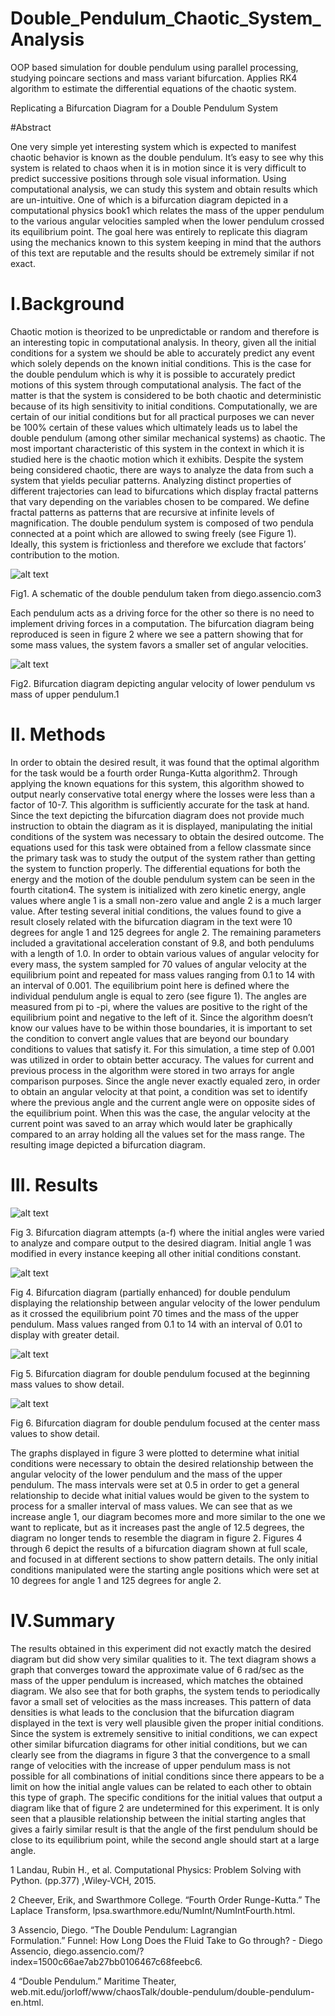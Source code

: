 # Double_Pendulum_Chaotic_System_Analysis
OOP based simulation for double pendulum using parallel processing, studying poincare sections and mass variant bifurcation. Applies RK4 algorithm to estimate the differential equations of the chaotic system.

Replicating a Bifurcation Diagram for a Double Pendulum System

#Abstract
	
One very simple yet interesting system which is expected to manifest chaotic behavior is known as the double pendulum. It’s easy to see why this system is related to chaos when it is in motion since it is very difficult to predict successive positions through sole visual information. Using computational analysis, we can study this system and obtain results which are un-intuitive. One of which is a bifurcation diagram depicted in a computational physics book1 which relates the mass of the upper pendulum to the various angular velocities sampled when the lower pendulum crossed its equilibrium point. The goal here was entirely to replicate this diagram using the mechanics known to this system keeping in mind that the authors of this text are reputable and the results should be extremely similar if not exact.

# I.Background

Chaotic motion is theorized to be unpredictable or random and therefore is an interesting topic in computational analysis. In theory, given all the initial conditions for a system we should be able to accurately predict any event which solely depends on the known initial conditions. This is the case for the double pendulum which is why it is possible to accurately predict motions of this system through computational analysis. The fact of the matter is that the system is considered to be both chaotic and deterministic because of its high sensitivity to initial conditions. Computationally, we are certain of our initial conditions but for all practical purposes we can never be 100% certain of these values which ultimately leads us to label the double pendulum (among other similar mechanical systems) as chaotic. 
The most important characteristic of this system in the context in which it is studied here is the chaotic motion which it exhibits. Despite the system being considered chaotic, there are ways to analyze the data from such a system that yields peculiar patterns. Analyzing distinct properties of different trajectories can lead to bifurcations which display fractal patterns that vary depending on the variables chosen to be compared. We define fractal patterns as patterns that are recursive at infinite levels of magnification. 
The double pendulum system is composed of two pendula connected at a point which are allowed to swing freely (see Figure 1). Ideally, this system is frictionless and therefore we exclude that factors’ contribution to the motion. 

![alt text](https://github.com/jp-abejar/Double_Pendulum_Chaotic_System_Analysis/blob/main/Img/dp_diagram.png?raw=true)

Fig1. A schematic of the double pendulum taken from diego.assencio.com3

Each pendulum acts as a driving force for the other so there is no need to implement driving forces in a computation. The bifurcation diagram being reproduced is seen in figure 2 where we see a pattern showing that for some mass values, the system favors a smaller set of angular velocities.



![alt text](https://github.com/jp-abejar/Double_Pendulum_Chaotic_System_Analysis/blob/main/Img/thtbif.png?raw=true)

Fig2. Bifurcation diagram depicting angular velocity of lower pendulum vs mass of upper pendulum.1




# II. Methods

In order to obtain the desired result, it was found that the optimal algorithm for the task would be a fourth order Runga-Kutta algorithm2. Through applying the known equations for this system, this algorithm showed to output nearly conservative total energy where the losses were less than a factor of 10-7. This algorithm is sufficiently accurate for the task at hand.  Since the text depicting the bifurcation diagram does not provide much instruction to obtain the diagram as it is displayed, manipulating the initial conditions of the system was necessary to obtain the desired outcome. The equations used for this task were obtained from a fellow classmate since the primary task was to study the output of the system rather than getting the system to function properly. The differential equations for both the energy and the motion of the double pendulum system can be seen in the fourth citation4. 
The system is initialized with zero kinetic energy, angle values where angle 1 is a small non-zero value and angle 2 is a much larger value. After testing several initial conditions, the values found to give a result closely related with the bifurcation diagram in the text were 10 degrees for angle 1 and 125 degrees for angle 2. The remaining parameters included a gravitational acceleration constant of 9.8, and both pendulums with a length of 1.0. In order to obtain various values of angular velocity for every mass, the system sampled for 70 values of angular velocity at the equilibrium point and repeated for mass values ranging from 0.1 to 14 with an interval of 0.001.  The equilibrium point here is defined where the individual pendulum angle is equal to zero (see figure 1). The angles are measured from pi to -pi, where the values are positive to the right of the equilibrium point and negative to the left of it. Since the algorithm doesn’t know our values have to be within those boundaries, it is important to set the condition to convert angle values that are beyond our boundary conditions to values that satisfy it. For this simulation, a time step of 0.001 was utilized in order to obtain better accuracy. The values for current and previous process in the algorithm were stored in two arrays for angle comparison purposes. Since the angle never exactly equaled zero, in order to obtain an angular velocity at that point, a condition was set to identify where the previous angle and the current angle were on opposite sides of the equilibrium point. When this was the case, the angular velocity at the current point was saved to an array which would later be graphically compared to an array holding all the values set for the mass range. The resulting image depicted a bifurcation diagram. 











# III. Results




![alt text](https://github.com/jp-abejar/Double_Pendulum_Chaotic_System_Analysis/blob/main/Img/bifmult.png?raw=true)

Fig 3. Bifurcation diagram attempts (a-f) where the initial angles were varied to analyze and compare output to the desired diagram. Initial angle 1 was modified in every instance keeping all other initial conditions constant. 


![alt text](https://github.com/jp-abejar/Double_Pendulum_Chaotic_System_Analysis/blob/main/Img/bif.png?raw=true)

Fig 4. Bifurcation diagram (partially enhanced) for double pendulum displaying the relationship between angular velocity of the lower pendulum as it crossed the equilibrium point 70 times and the mass of the upper pendulum. Mass values ranged from 0.1 to 14 with an interval of 0.01 to display with greater detail.

![alt text](https://github.com/jp-abejar/Double_Pendulum_Chaotic_System_Analysis/blob/main/Img/bif2.png?raw=true)

Fig 5. Bifurcation diagram for double pendulum focused at the beginning mass values to show detail.


![alt text](https://github.com/jp-abejar/Double_Pendulum_Chaotic_System_Analysis/blob/main/Img/bif3.png?raw=true)

Fig 6. Bifurcation diagram for double pendulum focused at the center mass values to show detail.

The graphs displayed in figure 3 were plotted to determine what initial conditions were necessary to obtain the desired relationship between the angular velocity of the lower pendulum and the mass of the upper pendulum. The mass intervals were set at 0.5 in order to get a general relationship to decide what initial values would be given to the system to process for a smaller interval of mass values. We can see that as we increase angle 1, our diagram becomes more and more similar to the one we want to replicate, but as it increases past the angle of 12.5 degrees, the diagram no longer tends to resemble the diagram in figure 2. Figures 4 through 6 depict the results of a bifurcation diagram shown at full scale, and focused in at different sections to show pattern details. The only initial conditions manipulated were the starting angle positions which were set at 10 degrees for angle 1 and 125 degrees for angle 2. 



# IV.Summary

The results obtained in this experiment did not exactly match the desired diagram but did show very similar qualities to it. The text diagram shows a graph that converges toward the approximate value of 6 rad/sec as the mass of the upper pendulum is increased, which matches the obtained diagram. We also see that for both graphs, the system tends to periodically favor a small set of velocities as the mass increases. This pattern of data densities is what leads to the conclusion that the bifurcation diagram displayed in the text is very well plausible given the proper initial conditions. Since the system is extremely sensitive to initial conditions, we can expect other similar bifurcation diagrams for other initial conditions, but we can clearly see from the diagrams in figure 3 that the convergence to a small range of velocities with the increase of upper pendulum mass is not possible for all combinations of initial conditions since there appears to be a limit on how the initial angle values can be related to each other to obtain this type of graph. The specific conditions for the initial values that output a diagram like that of figure 2 are undetermined for this experiment. It is only seen that a plausible relationship between the initial starting angles that gives a fairly similar result is that the angle of the first pendulum should be close to its equilibrium point, while the second angle should start at a large angle.





1 Landau, Rubin H., et al. Computational Physics: Problem Solving with Python. (pp.377) ,Wiley-VCH, 2015.

2 Cheever, Erik, and Swarthmore College. “Fourth Order Runge-Kutta.” The Laplace Transform, lpsa.swarthmore.edu/NumInt/NumIntFourth.html.

3 Assencio, Diego. “The Double Pendulum: Lagrangian Formulation.” Funnel: How Long Does the Fluid Take to Go through? - Diego Assencio, diego.assencio.com/?index=1500c66ae7ab27bb0106467c68feebc6.


4 “Double Pendulum.” Maritime Theater, web.mit.edu/jorloff/www/chaosTalk/double-pendulum/double-pendulum-en.html.

